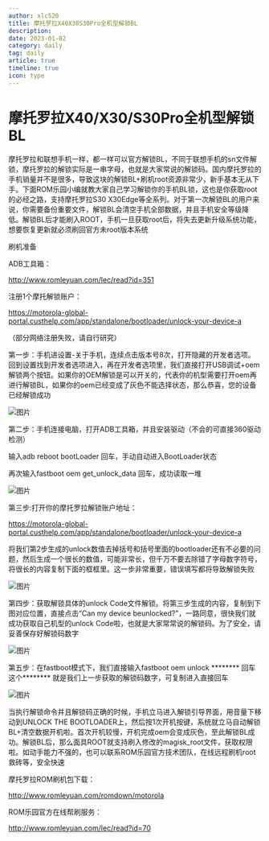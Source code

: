 ```yaml
---
author: xlc520
title: 摩托罗拉X40X30S30Pro全机型解锁BL
description: 
date: 2023-01-02
category: daily
tag: daily
article: true
timeline: true
icon: type
---
```


# 摩托罗拉X40/X30/S30Pro全机型解锁BL

摩托罗拉和联想手机一样，都一样可以官方解锁BL，不同于联想手机的sn文件解锁，摩托罗拉的解锁实际是一串字母，也就是大家常说的解锁码。国内摩托罗拉的手机销量并不是很多，导致这块的解锁BL+刷机root资源非常少，新手基本无从下手。下面ROM乐园小编就教大家自己学习解锁你的手机BL锁，这也是你获取root的必经之路，支持摩托罗拉S30
X30Edge等全系列。对于第一次解锁BL的用户来说，你需要备份重要文件，解锁BL会清空手机全部数据，并且手机安全等级降低。解锁BL后才能刷入ROOT，手机一旦获取root后，将失去更新升级系统功能，想要恢复更新就必须刷回官方未root版本系统

刷机准备

ADB工具箱：

http://www.romleyuan.com/lec/read?id=351

注册1个摩托解锁账户：

https://motorola-global-portal.custhelp.com/app/standalone/bootloader/unlock-your-device-a

（部分网络注册失败，请自行研究）

第一步：手机进设置-关于手机，连续点击版本号8次，打开隐藏的开发者选项。回到设置找到开发者选项进入，再在开发者选项里，我们直接打开USB调试+oem解锁两个按钮。如果你的OEM解锁是可以开关的，代表你的机型需要打开oem再进行解锁BL，如果你的oem已经变成了灰色不能选择状态，那么恭喜，您的设备已经解锁成功

![图片](https://bitbucket.org/xlc520/blogasset/raw/main/images3/640-1672653580048-0.jpeg)

第二步：手机连接电脑，打开ADB工具箱，并且安装驱动（不会的可直接360驱动检测）

输入adb reboot bootLoader 回车，手动自动进入BootLoader状态

再次输入fastboot oem get_unlock_data 回车，成功读取一堆

![图片](https://bitbucket.org/xlc520/blogasset/raw/main/images3/640-1672653580048-1.jpeg)

第三步:打开你的摩托罗拉解锁账户地址：

https://motorola-global-portal.custhelp.com/app/standalone/bootloader/unlock-your-device-a

将我们第2步生成的unlock数值去掉括号和括号里面的bootloader还有不必要的问题，然后生成一个很长的数值，可能非常长，但千万不要去除错了字母数字符号，将很长的内容复制下面的框框里。这一步非常重要，错误填写都将导致解锁失败

![图片](https://bitbucket.org/xlc520/blogasset/raw/main/images3/640-1672653580048-2.jpeg)

第四步：获取解锁具体的unlock Code文件解锁。将第三步生成的内容，复制到下图对应位置，直接点击“Can my device
beunlocked?”，一路同意，很快我们就成功获取自己机型的unlock Code啦，也就是大家常常说的解锁码。为了安全，请妥善保存好解锁码数字

![图片](https://bitbucket.org/xlc520/blogasset/raw/main/images3/640-1672653580048-3.jpeg)

第五步：在fastboot模式下，我们直接输入fastboot oem unlock ******** 回车这个******** 就是我们上一步获取的解锁码数字，可复制进入直接回车

![图片](https://bitbucket.org/xlc520/blogasset/raw/main/images3/640-1672653580048-4.jpeg)

当执行解锁命令并且解锁码正确的时候，手机立马进入解锁引导界面，用音量下移动到UNLOCK THE
BOOTLOADER上，然后按1次开机按键，系统就立马自动解锁BL+清空数据开机啦。首次开机较慢，开机完成oem会变成灰色，至此解锁BL成功。解锁BL后，那么面具ROOT就支持刷入修改的magisk_root文件，获取权限啦。如动手能力不强的，也可以联系ROM乐园官方技术团队，在线远程刷机root救砖等，安全快速

摩托罗拉ROM刷机包下载：

http://www.romleyuan.com/romdown/motorola

ROM乐园官方在线帮刷服务：

http://www.romleyuan.com/lec/read?id=70